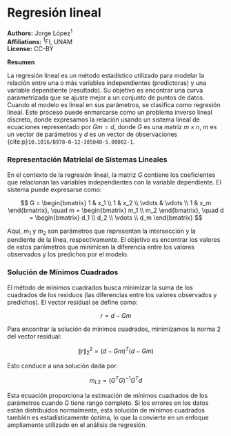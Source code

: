 # Regresión lineal

**Authors:** Jorge López<sup>1</sup> \
**Affiliations:** <sup>1</sup>FI, UNAM \
**License:** CC-BY

**Resumen**

La regresión lineal es un método estadístico utilizado para modelar la relación entre una o más variables independientes (predictoras) y una variable dependiente (resultado). Su objetivo es encontrar una curva parametrizada que se ajuste mejor a un conjunto de puntos de datos. Cuando el modelo es lineal en sus parámetros, se clasifica como regresión lineal. Este proceso puede enmarcarse como un problema inverso lineal discreto, donde expresamos la relación usando un sistema lineal de ecuaciones representado por $Gm = d$, donde $G$ es una matriz $m \times n$, $m$ es un vector de parámetros y $d$ es un vector de observaciones {cite:p}`10.1016/B978-0-12-385048-5.00002-1`.

### Representación Matricial de Sistemas Lineales

En el contexto de la regresión lineal, la matriz $G$ contiene los coeficientes que relacionan las variables independientes con la variable dependiente. El sistema puede expresarse como:

$$
G = \begin{bmatrix}
1 & x_1 \\
1 & x_2 \\
\vdots & \vdots \\
1 & x_m
\end{bmatrix}, \quad m = \begin{bmatrix}
m_1 \\
m_2
\end{bmatrix}, \quad d = \begin{bmatrix}
d_1 \\
d_2 \\
\vdots \\
d_m
\end{bmatrix}
$$

Aquí, $m_1$ y $m_2$ son parámetros que representan la intersección y la pendiente de la línea, respectivamente. El objetivo es encontrar los valores de estos parámetros que minimicen la diferencia entre los valores observados y los predichos por el modelo.

### Solución de Mínimos Cuadrados

El método de mínimos cuadrados busca minimizar la suma de los cuadrados de los residuos (las diferencias entre los valores observados y predichos). El vector residual se define como:

$$
r = d - Gm
$$

Para encontrar la solución de mínimos cuadrados, minimizamos la norma 2 del vector residual:

$$
\|r\|^2_2 = (d - Gm)^T(d - Gm)
$$

Esto conduce a una solución dada por:

$$
m_{L2} = (G^TG)^{-1}G^Td
$$

Esta ecuación proporciona la estimación de mínimos cuadrados de los parámetros cuando $G$ tiene rango completo. Si los errores en los datos están distribuidos normalmente, esta solución de mínimos cuadrados también es estadísticamente óptima, lo que la convierte en un enfoque ampliamente utilizado en el análisis de regresión.


